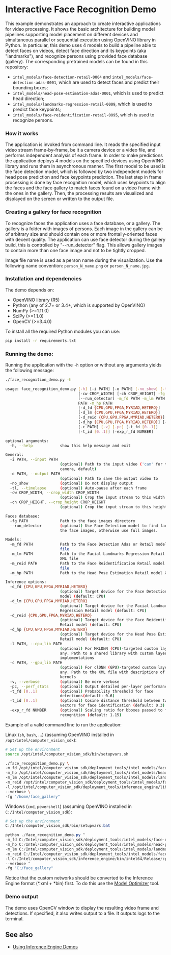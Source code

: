 # Interactive Face Recognition Demo

This example demonstrates an approach to create interactive applications
for video processing. It shows the basic architecture for building model
pipelines supporting model placement on different devices and simultaneous
parallel or sequential execution using OpenVINO library in Python.
In particular, this demo uses 4 models to build a pipeline able to detect
faces on videos, detect face direction and its keypoints (aka "landmarks"),
and recognize persons using provided face database (gallery). The corresponding
pretrained models can be found in this repository:

* `intel_models/face-detection-retail-0004` and
  `intel_models/face-detection-adas-0001`,
    which are used to detect faces and predict their bounding boxes;
* `intel_models/head-pose-estimation-adas-0001`,
    which is used to predict head direction;
* `intel_models/landmarks-regression-retail-0009`,
    which is used to predict face keypoints;
* `intel_models/face-reidentification-retail-0095`,
    which is used to recognize persons.

### How it works

The application is invoked from command line. It reads the specified input
video stream frame-by-frame, be it a camera device or a video file,
and performs independent analysis of each frame. In order to make predictions
the application deploys 4 models on the specified devices using OpenVINO
library and runs them in asynchronous manner. The first model to be used
is the face detection model, which is followed by two independent models
for head pose prediction and face keypoints prediction. The last step in
frame processing is done by face recognition model, which uses keypoints
to align the faces and the face gallery to match faces found on a video
frame with the ones in the gallery. Then, the processing results are
visualized and displayed on the screen or written to the output file.

### Creating a gallery for face recognition

To recognize faces the application uses a face database, or a gallery.
The gallery is a folder with images of persons. Each image in the gallery can
be of arbitrary size and should contain one or more frontally-oriented faces
with decent quality. The application can use face detector during the gallery
build, this is controlled by "--run_detector" flag. This allows gallery images
to contain more than one face image and not to be tightly cropped.

Image file name is used as a person name during the visualization.
Use the following name convention: `person_N_name.png` or `person_N_name.jpg`.

### Installation and dependencies

The demo depends on:
- OpenVINO library (R5)
- Python (any of 2.7+ or 3.4+, which is supported by OpenVINO)
- NumPy (>=1.11.0)
- SciPy (>=1.1.0)
- OpenCV (>=3.4.0)

To install all the required Python modules you can use:

``` sh
pip install -r requirements.txt
```

### Running the demo:

Running the application with the `-h` option or without
any arguments yields the following message:

``` sh
./face_recognition_demo.py -h

usage: face_recognition_demo.py [-h] [-i PATH] [-o PATH] [-no_show] [-tl]
                                [-cw CROP_WIDTH] [-ch CROP_HEIGHT] -fg PATH
                                [--run_detector] -m_fd PATH -m_lm PATH -m_reid
                                PATH -m_hp PATH
                                [-d_fd {CPU,GPU,FPGA,MYRIAD,HETERO}]
                                [-d_lm {CPU,GPU,FPGA,MYRIAD,HETERO}]
                                [-d_reid {CPU,GPU,FPGA,MYRIAD,HETERO}]
                                [-d_hp {CPU,GPU,FPGA,MYRIAD,HETERO}] [-l PATH]
                                [-c PATH] [-v] [-pc] [-t_fd [0..1]]
                                [-t_id [0..1]] [-exp_r_fd NUMBER]

optional arguments:
  -h, --help            show this help message and exit

General:
  -i PATH, --input PATH
                        (optional) Path to the input video ('cam' for the
                        camera, default)
  -o PATH, --output PATH
                        (optional) Path to save the output video to
  -no_show              (optional) Do not display output
  -tl, --timelapse      (optional) Auto-pause after each frame
  -cw CROP_WIDTH, --crop_width CROP_WIDTH
                        (optional) Crop the input stream to this width
  -ch CROP_HEIGHT, --crop_height CROP_HEIGHT
                        (optional) Crop the input stream to this height

Faces database:
  -fg PATH              Path to the face images directory
  --run_detector        (optional) Use Face Detection model to find faces on
                        the face images, otherwise use full images.

Models:
  -m_fd PATH            Path to the Face Detection Adas or Retail model XML
                        file
  -m_lm PATH            Path to the Facial Landmarks Regression Retail model
                        XML file
  -m_reid PATH          Path to the Face Reidentification Retail model XML
                        file
  -m_hp PATH            Path to the Head Pose Estimation Retail model XML file

Inference options:
  -d_fd {CPU,GPU,FPGA,MYRIAD,HETERO}
                        (optional) Target device for the Face Detection Retail
                        model (default: CPU)
  -d_lm {CPU,GPU,FPGA,MYRIAD,HETERO}
                        (optional) Target device for the Facial Landmarks
                        Regression Retail model (default: CPU)
  -d_reid {CPU,GPU,FPGA,MYRIAD,HETERO}
                        (optional) Target device for the Face Reidentification
                        Retail model (default: CPU)
  -d_hp {CPU,GPU,FPGA,MYRIAD,HETERO}
                        (optional) Target device for the Head Pose Estimation
                        Retail model (default: CPU)
  -l PATH, --cpu_lib PATH
                        (optional) For MKLDNN (CPU)-targeted custom layers, if
                        any. Path to a shared library with custom layers
                        implementations
  -c PATH, --gpu_lib PATH
                        (optional) For clDNN (GPU)-targeted custom layers, if
                        any. Path to the XML file with descriptions of the
                        kernels
  -v, --verbose         (optional) Be more verbose
  -pc, --perf_stats     (optional) Output detailed per-layer performance stats
  -t_fd [0..1]          (optional) Probability threshold for face
                        detections(default: 0.6)
  -t_id [0..1]          (optional) Cosine distance threshold between two
                        vectors for face identification (default: 0.3)
  -exp_r_fd NUMBER      (optional) Scaling ratio for bboxes passed to face
                        recognition (default: 1.15)
```

Example of a valid command line to run the application:

Linux (`sh`, `bash`, ...) (assuming OpenVINO installed in `/opt/intel/computer_vision_sdk`):

``` sh
# Set up the environment
source /opt/intel/computer_vision_sdk/bin/setupvars.sh

./face_recognition_demo.py \
-m_fd /opt/intel/computer_vision_sdk/deployment_tools/intel_models/face-detection-retail-0004/FP32/face-detection-retail-0004.xml \
-m_hp /opt/intel/computer_vision_sdk/deployment_tools/intel_models/head-pose-estimation-adas-0001/FP32/head-pose-estimation-adas-0001.xml \
-m_lm /opt/intel/computer_vision_sdk/deployment_tools/intel_models/landmarks-regression-retail-0009/FP32/landmarks-regression-retail-0009.xml \
-m_reid /opt/intel/computer_vision_sdk/deployment_tools/intel_models/face-reidentification-retail-0095/FP32/face-reidentification-retail-0095.xml \
-l /opt/intel/computer_vision_sdk/deployment_tools/inference_engine/lib/ubuntu_16.04/intel64/libcpu_extension_sse4.so \
--verbose \
-fg "/home/face_gallery"
```

Windows (`cmd`, `powershell`) (assuming OpenVINO installed in `C:/Intel/computer_vision_sdk`):

``` powershell
# Set up the environment
C:/Intel/computer_vision_sdk/bin/setupvars.bat

python ./face_recognition_demo.py ^
-m_fd C:/Intel/computer_vision_sdk/deployment_tools/intel_models/face-detection-retail-0004/FP32/face-detection-retail-0004.xml ^
-m_hp C:/Intel/computer_vision_sdk/deployment_tools/intel_models/head-pose-estimation-adas-0001/FP32/head-pose-estimation-adas-0001.xml ^
-m_lm C:/Intel/computer_vision_sdk/deployment_tools/intel_models/landmarks-regression-retail-0009/FP32/landmarks-regression-retail-0009.xml ^
-m_reid C:/Intel/computer_vision_sdk/deployment_tools/intel_models/face-reidentification-retail-0095/FP32/face-reidentification-retail-0095.xml ^
-l C:/Intel/computer_vision_sdk/inference_engine/bin/intel64/Release/cpu_extension_avx2.dll ^
--verbose ^
-fg "C:/face_gallery"
```

Notice that the custom networks should be converted to the
Inference Engine format (*.xml + *bin) first. To do this use the
[Model Optimizer](https://software.intel.com/en-us/articles/OpenVINO-ModelOptimizer) tool.

### Demo output

The demo uses OpenCV window to display the resulting video frame and detections.
If specified, it also writes output to a file. It outputs logs to the terminal.

## See also
* [Using Inference Engine Demos](../Readme.md)